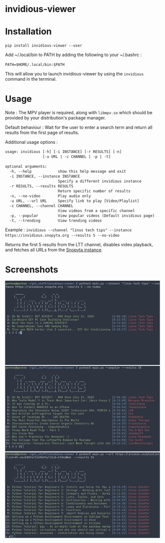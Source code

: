 # invidious-viewer
# Installation
`pip install invidious-viewer --user`

Add ~/.local/bin to PATH by adding the following to your ~/.bashrc :

`PATH=$HOME/.local/bin:$PATH`

This will allow you to launch invidious-viewer by using the `invidious` command in the terminal. 

# Usage
Note :
The MPV player is required, along with `libmpv.so` which should be provided by your distribution's package manager.

Default behaviour :
Wait for the user to enter a search term and return all results from the first page of results.

Additional usage options :
```
usage: invidious [-h] [-i INSTANCE] [-r RESULTS] [-n]
                 [-u URL | -c CHANNEL | -p | -t]

optional arguments:
  -h, --help            show this help message and exit
  -i INSTANCE, --instance INSTANCE
                        Specify a different invidious instance
  -r RESULTS, --results RESULTS
                        Return specific number of results
  -n, --no-video        Play audio only
  -u URL, --url URL     Specify link to play [Video/Playlist]
  -c CHANNEL, --channel CHANNEL
                        View videos from a specific channel
  -p, --popular         View popular videos (Default invidious page)
  -t, --trending        View trending videos
```

Example :
`invidious --channel "linus tech tips" --instance https://invidious.snopyta.org --results 5 --no-video`

Returns the first 5 results from the LTT channel, disables video playback, and fetches all URLs from the <a href="https://invidious.snopyta.org/">Snopyta instance</a>.

# Screenshots
![ScreenShot](screenshots/LTT.png)
![ScreenShot](screenshots/Popular.png)
![ScreenShot](screenshots/Playlist.png)
